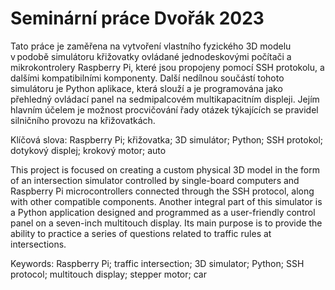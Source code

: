 # Seminární práce Dvořák 2023
Tato práce je zaměřena na vytvoření vlastního fyzického 3D modelu v podobě simulátoru křižovatky ovládané jednodeskovými počítači a mikrokontrolery Raspberry Pi, které jsou propojeny pomocí SSH protokolu, a dalšími kompatibilními komponenty. Další nedílnou součástí tohoto simulátoru je Python aplikace, která slouží a je programována jako přehledný ovládací panel na sedmipalcovém multikapacitním displeji. Jejím hlavním účelem je možnost procvičování řady otázek týkajících se pravidel silničního provozu na křižovatkách.


Klíčová slova: Raspberry Pi; křižovatka; 3D simulátor; Python; SSH protokol; dotykový displej; krokový motor; auto



This project is focused on creating a custom physical 3D model in the form of an intersection simulator controlled by single-board computers and Raspberry Pi microcontrollers connected through the SSH protocol, along with other compatible components. Another integral part of this simulator is a Python application designed and programmed as a user-friendly control panel on a seven-inch multitouch display. Its main purpose is to provide the ability to practice a series of questions related to traffic rules at intersections. 


Keywords: Raspberry Pi; traffic intersection; 3D simulator; Python; SSH protocol; multitouch display; stepper motor; car

